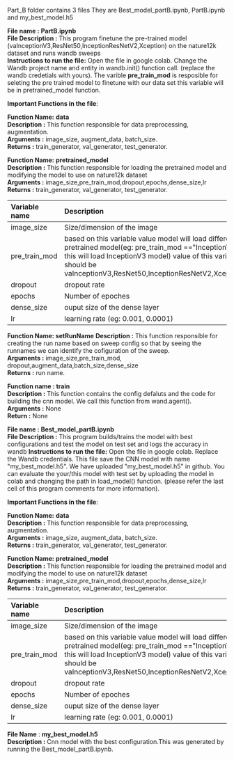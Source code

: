 Part_B folder contains 3 files They are Best_model_partB.ipynb, PartB.ipynb and my_best_model.h5

**File name :** **PartB.ipynb**  
**File Description :** This program finetune the pre-trained model (vaInceptionV3,ResNet50,InceptionResNetV2,Xception) on the nature12k dataset and runs wandb sweeps  
**Instructions to run the file:** Open the file in google colab. Change the Wandb project name and entity in wandb.init() function call. (replace the wandb credetials with yours). The varible **pre_train_mod** is resposible for seleting the pre trained model to finetune with our data set this variable will be in pretrained_model function.

**Important Functions in the file**:  

**Function Name:** **data**  
**Description :** This function responsible for data preprocessing, augmentation.  
**Arguments :** image_size, augment_data, batch_size.  
**Returns :** train_generator, val_generator, test_generator.  

**Function Name:** **pretrained_model**  
**Description :** This function responsible for loading the pretrained model and modifying the model to use on nature12k dataset  
**Arguments :** image_size,pre_train_mod,dropout,epochs,dense_size,lr  
**Returns :** train_generator, val_generator, test_generator.

| **Variable name** |  **Description**   |
| :------------ | :-----|
| image_size    | Size/dimension of the image           |
|  pre_train_mod| based on this variable value model will load different pretrained model(eg: pre_train_mod =="InceptionV3" this will load InceptionV3 model) value of this variable should be vaInceptionV3,ResNet50,InceptionResNetV2,Xception |
|dropout | dropout rate|
|epochs  | Number of epoches|
|dense_size | ouput size of the dense layer |
|lr | learning rate (eg: 0.001, 0.0001) |

**Function Name: setRunName**
**Description :** This function responsible for creating the run name based on sweep config so that by seeing the runnames we can identify the cofiguration of the sweep.  
**Arguments :** image_size,pre_train_mod, dropout,augment_data,batch_size,dense_size  
**Returns :** run name.  

**Function name : train**  
**Description :** This function contains the config defaluts and the code for building the cnn model. We call this function from wand.agent().  
**Arguments :** None  
**Return :** None  

**File name :** **Best_model_partB.ipynb**  
**File Description :** This program builds/trains the model with best configurations and test the model on test set and logs the accuracy in wandb
**Instructions to run the file:** Open the file in google colab. Replace the Wandb credentials. This file save the CNN model with name "my_best_model.h5". We have uploaded "my_best_model.h5" in github. You can evaluate the your/this model with test set by uploading the model in colab and changing the path in load_model() function. (please refer the last cell of this program comments for more information).

**Important Functions in the file**:  

**Function Name:** **data**  
**Description :** This function responsible for data preprocessing, augmentation.  
**Arguments :** image_size, augment_data, batch_size.  
**Returns :** train_generator, val_generator, test_generator.  

**Function Name:** **pretrained_model**  
**Description :** This function responsible for loading the pretrained model and modifying the model to use on nature12k dataset  
**Arguments :** image_size,pre_train_mod,dropout,epochs,dense_size,lr  
**Returns :** train_generator, val_generator, test_generator.

| **Variable name** |  **Description**   |
| :------------ | :-----|
| image_size    | Size/dimension of the image           |
|  pre_train_mod| based on this variable value model will load different pretrained model(eg: pre_train_mod =="InceptionV3" this will load InceptionV3 model) value of this variable should be vaInceptionV3,ResNet50,InceptionResNetV2,Xception |
|dropout | dropout rate|
|epochs  | Number of epoches|
|dense_size | ouput size of the dense layer |
|lr | learning rate (eg: 0.001, 0.0001) |

**File Name** : **my_best_model.h5**  
**Description :** Cnn model with the best configuration.This was generated by running the Best_model_partB.ipynb.
